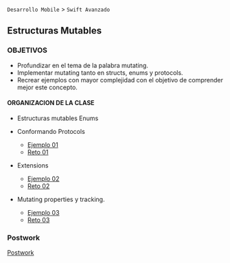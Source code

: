 `Desarrollo Mobile` > `Swift Avanzado`

## Estructuras Mutables

### OBJETIVOS 

- Profundizar en el tema de la palabra mutating.
- Implementar mutating tanto en structs, enums y protocols.
- Recrear ejemplos con mayor complejidad con el objetivo de comprender mejor este concepto.

#### ORGANIZACION DE LA CLASE 

- Estructuras mutables Enums
- Conformando Protocols

	- [Ejemplo 01](Ejemplo-01)
	- [Reto 01](Reto-01)

- Extensions

	- [Ejemplo 02](Ejemplo-02)
	- [Reto 02](Reto-02)

- Mutating properties y tracking.

	- [Ejemplo 03](Ejemplo-03)
	- [Reto 03](Reto-03)

### Postwork 

[Postwork](Postwork)


